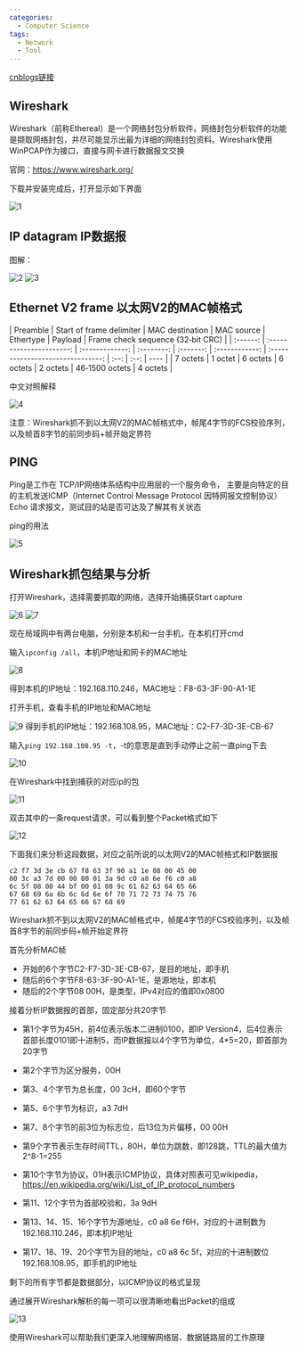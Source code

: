 ```yaml
---
categories:
  - Computer Science
tags:
  - Network
  - Tool
---
```


[cnblogs链接](https://www.cnblogs.com/linkchen/p/13900405.html)

## Wireshark

Wireshark（前称Ethereal）是一个网络封包分析软件。网络封包分析软件的功能是撷取网络封包，并尽可能显示出最为详细的网络封包资料。Wireshark使用WinPCAP作为接口，直接与网卡进行数据报文交换

官网：https://www.wireshark.org/

下载并安装完成后，打开显示如下界面

<img referrerPolicy="no-referrer" src="https://img2020.cnblogs.com/blog/1560524/202010/1560524-20201030091051067-1237007771.png" alt="1">

## IP datagram IP数据报

图解：

<img referrerPolicy="no-referrer" src="https://img2020.cnblogs.com/blog/1560524/202010/1560524-20201030091115514-1606767107.png" alt="2">

<img referrerPolicy="no-referrer" src="https://img2020.cnblogs.com/blog/1560524/202010/1560524-20201030091120304-1247361889.png" alt="3">

## Ethernet V2 frame 以太网V2的MAC帧格式

| Preamble | Start of frame delimiter | MAC destination | MAC source | Ethertype |    Payload     | Frame check sequence (32‑bit CRC) |
| :------: | :----------------------: | :-------------: | :--------: | :-------: | :------------: | :-------------------------------: | :--: | :--: | ---- |
| 7 octets |         1 octet          |    6 octets     |  6 octets  | 2 octets  | 46‑1500 octets |             4 octets              |

中文对照解释

<img referrerPolicy="no-referrer" src="https://img2020.cnblogs.com/blog/1560524/202010/1560524-20201030091128672-655840210.png" alt="4">

注意：Wireshark抓不到以太网V2的MAC帧格式中，帧尾4字节的FCS校验序列，以及帧首8字节的前同步码+帧开始定界符

## PING

Ping是工作在 TCP/IP网络体系结构中应用层的一个服务命令， 主要是向特定的目的主机发送ICMP（Internet Control Message Protocol 因特网报文控制协议）Echo 请求报文，测试目的站是否可达及了解其有关状态

ping的用法

<img referrerPolicy="no-referrer" src="https://img2020.cnblogs.com/blog/1560524/202010/1560524-20201030091137087-1708189094.png" alt="5">

## Wireshark抓包结果与分析

打开Wireshark，选择需要抓取的网络，选择开始捕获Start capture

<img referrerPolicy="no-referrer" src="https://img2020.cnblogs.com/blog/1560524/202010/1560524-20201030091143673-230217708.png" alt="6">

<img referrerPolicy="no-referrer" src="https://img2020.cnblogs.com/blog/1560524/202010/1560524-20201030091152356-1366937553.png" alt="7">

现在局域网中有两台电脑，分别是本机和一台手机，在本机打开cmd

输入```ipconfig /all```，本机IP地址和网卡的MAC地址

<img referrerPolicy="no-referrer" src="https://img2020.cnblogs.com/blog/1560524/202010/1560524-20201030091202426-1147682875.png" alt="8">

得到本机的IP地址：192.168.110.246，MAC地址：F8-63-3F-90-A1-1E

打开手机，查看手机的IP地址和MAC地址

<img referrerPolicy="no-referrer" src="https://img2020.cnblogs.com/blog/1560524/202010/1560524-20201030091216541-892374922.png" alt="9">
得到手机的IP地址：192.168.108.95，MAC地址：C2-F7-3D-3E-CB-67

输入```ping 192.168.108.95 -t```，-t的意思是直到手动停止之前一直ping下去

<img referrerPolicy="no-referrer" src="https://img2020.cnblogs.com/blog/1560524/202010/1560524-20201030091222020-368754515.png" alt="10">

在Wireshark中找到捕获的对应ip的包

<img referrerPolicy="no-referrer" src="https://img2020.cnblogs.com/blog/1560524/202010/1560524-20201030091229035-415114217.png" alt="11">

双击其中的一条request请求，可以看到整个Packet格式如下

<img referrerPolicy="no-referrer" src="https://img2020.cnblogs.com/blog/1560524/202010/1560524-20201030091236489-2110084536.png" alt="12">

下面我们来分析这段数据，对应之前所说的以太网V2的MAC帧格式和IP数据报

```
c2 f7 3d 3e cb 67 f8 63 3f 90 a1 1e 08 00 45 00
00 3c a3 7d 00 00 80 01 3a 9d c0 a8 6e f6 c0 a8
6c 5f 08 00 44 bf 00 01 08 9c 61 62 63 64 65 66
67 68 69 6a 6b 6c 6d 6e 6f 70 71 72 73 74 75 76
77 61 62 63 64 65 66 67 68 69
```

Wireshark抓不到以太网V2的MAC帧格式中，帧尾4字节的FCS校验序列，以及帧首8字节的前同步码+帧开始定界符

首先分析MAC帧

* 开始的6个字节C2-F7-3D-3E-CB-67，是目的地址，即手机
* 随后的6个字节F8-63-3F-90-A1-1E，是源地址，即本机
* 随后的2个字节08 00H，是类型，IPv4对应的值即0x0800

接着分析IP数据报的首部，固定部分共20字节

* 第1个字节为45H，前4位表示版本二进制0100，即IP Version4，后4位表示首部长度0101即十进制5，而IP数据报以4个字节为单位，4*5=20，即首部为20字节
* 第2个字节为区分服务，00H
* 第3、4个字节为总长度，00 3cH，即60个字节

* 第5、6个字节为标识，a3 7dH
* 第7、8个字节的前3位为标志位，后13位为片偏移，00 00H
* 第9个字节表示生存时间TTL，80H，单位为跳数，即128跳，TTL的最大值为2^8-1=255
* 第10个字节为协议，01H表示ICMP协议，具体对照表可见wikipedia，https://en.wikipedia.org/wiki/List_of_IP_protocol_numbers
* 第11、12个字节为首部校验和，3a 9dH
* 第13、14、15、16个字节为源地址，c0 a8 6e f6H，对应的十进制数为192.168.110.246，即本机IP地址
* 第17、18、19、20个字节为目的地址，c0 a8 6c 5f，对应的十进制数位192.168.108.95，即手机的IP地址

剩下的所有字节都是数据部分，以ICMP协议的格式呈现

通过展开Wireshark解析的每一项可以很清晰地看出Packet的组成

<img referrerPolicy="no-referrer" src="https://img2020.cnblogs.com/blog/1560524/202010/1560524-20201030091247422-935675101.png" alt="13">

使用Wireshark可以帮助我们更深入地理解网络层、数据链路层的工作原理
